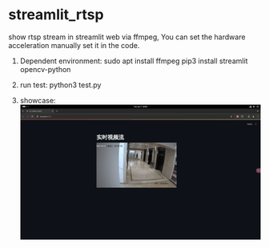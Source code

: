 # streamlit_rtsp
show rtsp stream in streamlit web via ffmpeg, You can set the hardware acceleration manually set it in the code.

1. Dependent environment:
sudo apt install ffmpeg
pip3 install streamlit opencv-python

2. run test:
python3 test.py

3. showcase:
![image](https://github.com/ccl-private/streamlit_rtsp/blob/main/src/converted.gif)
